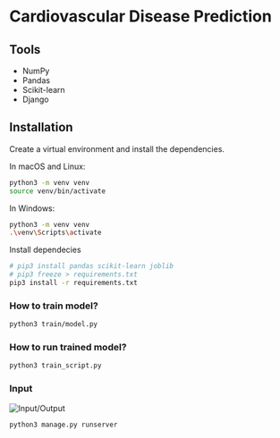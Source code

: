 # Cardiovascular Disease Prediction

## Tools
- NumPy
- Pandas
- Scikit-learn
- Django

## Installation

Create a virtual environment and install the dependencies.

In macOS and Linux:
```zsh
python3 -m venv venv
source venv/bin/activate
```
In Windows:

```zsh
python3 -m venv venv
.\venv\Scripts\activate
```

Install dependecies
```zsh
# pip3 install pandas scikit-learn joblib
# pip3 freeze > requirements.txt
pip3 install -r requirements.txt
```

### How to train model?

```zsh
python3 train/model.py 
```

### How to run trained model?

```zsh
python3 train_script.py
```

### Input
![Input/Output](https://github.com/user-attachments/assets/835417ba-b09c-41ad-882f-557599f2fa28)


```zsh
python3 manage.py runserver
```